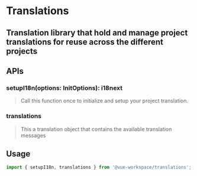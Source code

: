 # Translations
## Translation library that hold and manage project translations for reuse across the different projects

## APIs
### setupI18n(options: InitOptions): i18next
> Call this function once to initialize and setup your project translation.
### translations
> This a translation object that contains the available translation messages

## Usage
```ts
import { setupI18n, translations } from '@vue-workspace/translations';
```